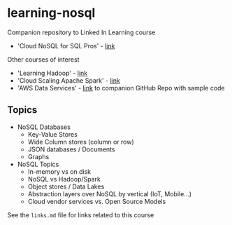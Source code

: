 # learning-nosql
Companion repository to Linked In Learning course 
- 'Cloud NoSQL for SQL Pros' - [link](https://www.linkedin.com/learning/cloud-nosql-for-sql-professionals)

Other courses of interest 
- 'Learning Hadoop' - [link](https://www.linkedin.com/learning/learning-hadoop-2)
- 'Cloud Scaling Apache Spark' - [link](https://www.linkedin.com/learning/cloud-hadoop-scaling-apache-spark)
- 'AWS Data Services' - [link](https://github.com/lynnlangit/Hello-AWS-Data-Services) to companion GitHub Repo with sample code

## Topics
- NoSQL Databases
    - Key-Value Stores
    - Wide Column stores (column or row)
    - JSON databases / Documents
    - Graphs
- NoSQL Topics
    - In-memory vs on disk
    - NoSQL vs Hadoop/Spark
    - Object stores / Data Lakes
    - Abstraction layers over NoSQL by vertical (IoT, Mobile...)
    - Cloud vendor services vs. Open Source Models

See the `links.md` file for links related to this course

